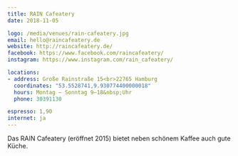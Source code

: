 ```yaml
---
title: RAIN Cafeatery
date: 2018-11-05

logo: /media/venues/rain-cafeatery.jpg
email: hello@raincafeatery.de
website: http://raincafeatery.de/
facebook: https://www.facebook.com/raincafeatery/
instagram: https://www.instagram.com/rain_cafeatery/

locations:
- address: Große Rainstraße 15<br>22765 Hamburg
  coordinates: "53.5528741,9.930774400000018"
  hours: Montag – Sonntag 9–18&nbsp;Uhr
  phone: 30391130

espresso: 1,90
internet: ja
---
```


Das RAIN Cafeatery (eröffnet 2015) bietet neben schönem Kaffee auch gute Küche.